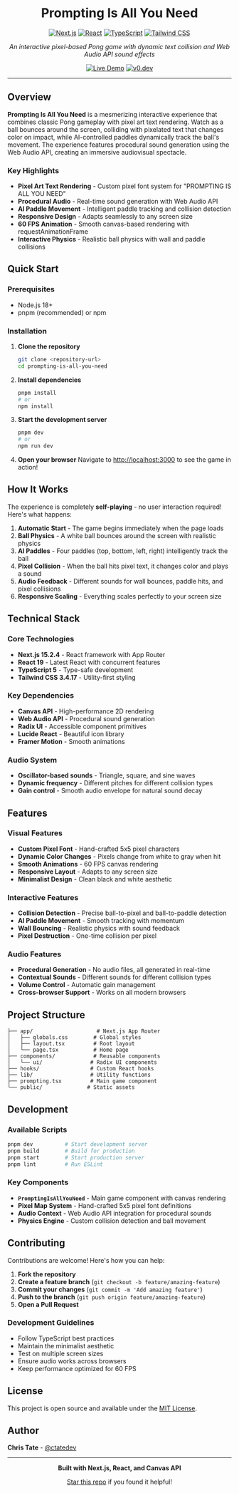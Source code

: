 <div align="center">

# Prompting Is All You Need

[![Next.js](https://img.shields.io/badge/Next.js-15.2.4-black?style=for-the-badge&logo=next.js)](https://nextjs.org/)
[![React](https://img.shields.io/badge/React-19-blue?style=for-the-badge&logo=react)](https://reactjs.org/)
[![TypeScript](https://img.shields.io/badge/TypeScript-5-blue?style=for-the-badge&logo=typescript)](https://www.typescriptlang.org/)
[![Tailwind CSS](https://img.shields.io/badge/Tailwind_CSS-3.4.17-38B2AC?style=for-the-badge&logo=tailwind-css)](https://tailwindcss.com/)

*An interactive pixel-based Pong game with dynamic text collision and Web Audio API sound effects*

[![Live Demo](https://img.shields.io/badge/Live_Demo-Open_in_Browser-green?style=for-the-badge)](https://v0.dev/community/prompting-is-all-you-need-tokU2y8gQ4D)
[![v0.dev](https://img.shields.io/badge/Open_in_v0.dev-000000?style=for-the-badge&logo=vercel)](https://v0.dev/community/prompting-is-all-you-need-tokU2y8gQ4D)

</div>

---

## Overview

**Prompting Is All You Need** is a mesmerizing interactive experience that combines classic Pong gameplay with pixel art text rendering. Watch as a ball bounces around the screen, colliding with pixelated text that changes color on impact, while AI-controlled paddles dynamically track the ball's movement. The experience features procedural sound generation using the Web Audio API, creating an immersive audiovisual spectacle.

### Key Highlights

- **Pixel Art Text Rendering** - Custom pixel font system for "PROMPTING IS ALL YOU NEED"
- **Procedural Audio** - Real-time sound generation with Web Audio API
- **AI Paddle Movement** - Intelligent paddle tracking and collision detection
- **Responsive Design** - Adapts seamlessly to any screen size
- **60 FPS Animation** - Smooth canvas-based rendering with requestAnimationFrame
- **Interactive Physics** - Realistic ball physics with wall and paddle collisions

## Quick Start

### Prerequisites

- Node.js 18+ 
- pnpm (recommended) or npm

### Installation

1. **Clone the repository**
   ```bash
   git clone <repository-url>
   cd prompting-is-all-you-need
   ```

2. **Install dependencies**
   ```bash
   pnpm install
   # or
   npm install
   ```

3. **Start the development server**
   ```bash
   pnpm dev
   # or
   npm run dev
   ```

4. **Open your browser**
   Navigate to [http://localhost:3000](http://localhost:3000) to see the game in action!

## How It Works

The experience is completely **self-playing** - no user interaction required! Here's what happens:

1. **Automatic Start** - The game begins immediately when the page loads
2. **Ball Physics** - A white ball bounces around the screen with realistic physics
3. **AI Paddles** - Four paddles (top, bottom, left, right) intelligently track the ball
4. **Pixel Collision** - When the ball hits pixel text, it changes color and plays a sound
5. **Audio Feedback** - Different sounds for wall bounces, paddle hits, and pixel collisions
6. **Responsive Scaling** - Everything scales perfectly to your screen size

## Technical Stack

### Core Technologies
- **Next.js 15.2.4** - React framework with App Router
- **React 19** - Latest React with concurrent features
- **TypeScript 5** - Type-safe development
- **Tailwind CSS 3.4.17** - Utility-first styling

### Key Dependencies
- **Canvas API** - High-performance 2D rendering
- **Web Audio API** - Procedural sound generation
- **Radix UI** - Accessible component primitives
- **Lucide React** - Beautiful icon library
- **Framer Motion** - Smooth animations

### Audio System
- **Oscillator-based sounds** - Triangle, square, and sine waves
- **Dynamic frequency** - Different pitches for different collision types
- **Gain control** - Smooth audio envelope for natural sound decay

## Features

### Visual Features
- **Custom Pixel Font** - Hand-crafted 5x5 pixel characters
- **Dynamic Color Changes** - Pixels change from white to gray when hit
- **Smooth Animations** - 60 FPS canvas rendering
- **Responsive Layout** - Adapts to any screen size
- **Minimalist Design** - Clean black and white aesthetic

### Interactive Features
- **Collision Detection** - Precise ball-to-pixel and ball-to-paddle detection
- **AI Paddle Movement** - Smooth tracking with momentum
- **Wall Bouncing** - Realistic physics with sound feedback
- **Pixel Destruction** - One-time collision per pixel

### Audio Features
- **Procedural Generation** - No audio files, all generated in real-time
- **Contextual Sounds** - Different sounds for different collision types
- **Volume Control** - Automatic gain management
- **Cross-browser Support** - Works on all modern browsers

## Project Structure

```
├── app/                    # Next.js App Router
│   ├── globals.css        # Global styles
│   ├── layout.tsx         # Root layout
│   └── page.tsx           # Home page
├── components/            # Reusable components
│   └── ui/               # Radix UI components
├── hooks/                # Custom React hooks
├── lib/                  # Utility functions
├── prompting.tsx         # Main game component
└── public/              # Static assets
```

## Development

### Available Scripts

```bash
pnpm dev          # Start development server
pnpm build        # Build for production
pnpm start        # Start production server
pnpm lint         # Run ESLint
```

### Key Components

- **`PromptingIsAllYouNeed`** - Main game component with canvas rendering
- **Pixel Map System** - Hand-crafted 5x5 pixel font definitions
- **Audio Context** - Web Audio API integration for procedural sounds
- **Physics Engine** - Custom collision detection and ball movement

## Contributing

Contributions are welcome! Here's how you can help:

1. **Fork the repository**
2. **Create a feature branch** (`git checkout -b feature/amazing-feature`)
3. **Commit your changes** (`git commit -m 'Add amazing feature'`)
4. **Push to the branch** (`git push origin feature/amazing-feature`)
5. **Open a Pull Request**

### Development Guidelines

- Follow TypeScript best practices
- Maintain the minimalist aesthetic
- Test on multiple screen sizes
- Ensure audio works across browsers
- Keep performance optimized for 60 FPS

## License

This project is open source and available under the [MIT License](LICENSE).

## Author

**Chris Tate** - [@ctatedev](https://x.com/ctatedev)

---

<div align="center">

**Built with Next.js, React, and Canvas API**

[Star this repo](https://github.com/your-username/prompting-is-all-you-need) if you found it helpful!

</div>
